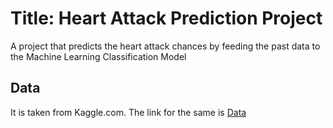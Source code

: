 # Title: Heart Attack Prediction Project
A project that predicts the heart attack chances by feeding the past data to the Machine Learning Classification Model
## Data
It is taken from Kaggle.com. The link for the same is <a href="https://www.kaggle.com/datasets/rashikrahmanpritom/heart-attack-analysis-prediction-dataset">Data</a>
